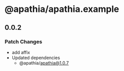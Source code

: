 # @apathia/apathia.example

## 0.0.2

### Patch Changes

- add affix
- Updated dependencies
  - @apathia/apathia@1.0.7
